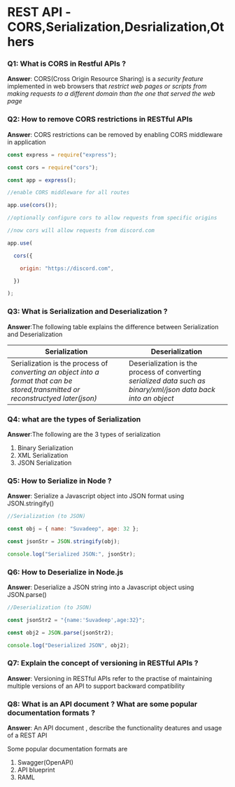 # REST API -CORS,Serialization,Desrialization,Others

### Q1: What is CORS in Restful APIs ? 

**Answer**: CORS(Cross Origin Resource Sharing) is a *security feature* implemented in web browsers that *restrict web pages or scripts from making requests to a different domain than the one that served the web page*

### Q2: How to remove CORS restrictions in RESTful APIs 

**Answer**: CORS restrictions can be removed by enabling CORS middleware in application

```javascript
const express = require("express");

const cors = require("cors");

const app = express();

//enable CORS middleware for all routes

app.use(cors());

//optionally configure cors to allow requests from specific origins

//now cors will allow requests from discord.com

app.use(

  cors({

​    origin: "https://discord.com",

  })

);
```

### Q3: What is Serialization and Deserialization ? 

**Answer**:The following table explains the difference between Serialization and Deserialization

| Serialization                                                | Deserialization                                              |
| ------------------------------------------------------------ | ------------------------------------------------------------ |
| Serialization is the process of *converting an object into a format that can be stored,transmitted or reconstructyed later(json)* | Deserialization is the process of converting *serialized data such as binary/xml/json data back into an object* |



### Q4: what are the types of Serialization 

**Answer**:The following are the 3 types of serialization 

1. Binary Serialization
2. XML Serialization
3. JSON Serialization

### Q5: How to Serialize in Node ? 

**Answer**: Serialize a Javascript object into JSON format using JSON.stringify()

```javascript
//Serialization (to JSON)

const obj = { name: "Suvadeep", age: 32 };

const jsonStr = JSON.stringify(obj);

console.log("Serialized JSON:", jsonStr);


```

### Q6: How to Deserialize in Node.js

**Answer**: Deserialize a JSON string into a Javascript object using JSON.parse()

```javascript
//Deserialization (to JSON)

const jsonStr2 = "{name:'Suvadeep',age:32}";

const obj2 = JSON.parse(jsonStr2);

console.log("Deserialized JSON", obj2);
```

### Q7: Explain the concept of versioning in RESTful APIs ? 

**Answer**: Versioning  in RESTful APIs refer to the practise of maintaining multiple versions of an API to support backward compatibility  

### Q8: What is an API document ? What are some popular documentation formats ? 

**Answer**: An API document , describe the functionality deatures and usage of a REST API

Some popular documentation formats are

1. Swagger(OpenAPI)
2. API blueprint
3. RAML